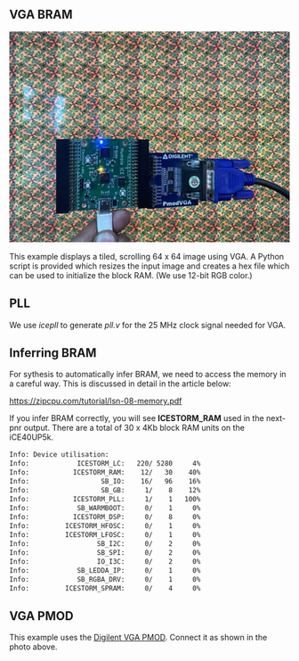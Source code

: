 ## VGA BRAM 

![VGA BRAM](vga_bram.jpg)

This example displays a tiled, scrolling 64 x 64 image using VGA. A Python script is provided 
which resizes the input image and creates a hex file which can be used to 
initialize the block RAM. (We use 12-bit RGB color.)

## PLL

We use *icepll* to generate *pll.v* for the 25 MHz clock signal needed for VGA.


## Inferring BRAM 

For sythesis to automatically infer BRAM, we need to access the memory in a 
careful way. This is discussed in detail in the article below:

https://zipcpu.com/tutorial/lsn-08-memory.pdf

If you infer BRAM correctly, you will see **ICESTORM_RAM** used in the next-pnr output. There are a total of 30 x 4Kb block RAM units on the iCE40UP5k.

```
Info: Device utilisation:
Info:            ICESTORM_LC:   220/ 5280     4%
Info:           ICESTORM_RAM:    12/   30    40%
Info:                  SB_IO:    16/   96    16%
Info:                  SB_GB:     1/    8    12%
Info:           ICESTORM_PLL:     1/    1   100%
Info:            SB_WARMBOOT:     0/    1     0%
Info:           ICESTORM_DSP:     0/    8     0%
Info:         ICESTORM_HFOSC:     0/    1     0%
Info:         ICESTORM_LFOSC:     0/    1     0%
Info:                 SB_I2C:     0/    2     0%
Info:                 SB_SPI:     0/    2     0%
Info:                 IO_I3C:     0/    2     0%
Info:            SB_LEDDA_IP:     0/    1     0%
Info:            SB_RGBA_DRV:     0/    1     0%
Info:         ICESTORM_SPRAM:     0/    4     0%
```

## VGA PMOD

This example uses the [Digilent VGA PMOD][1]. Connect it as shown in the photo above. 

[1]: https://digilent.com/shop/pmod-vga-video-graphics-array/

